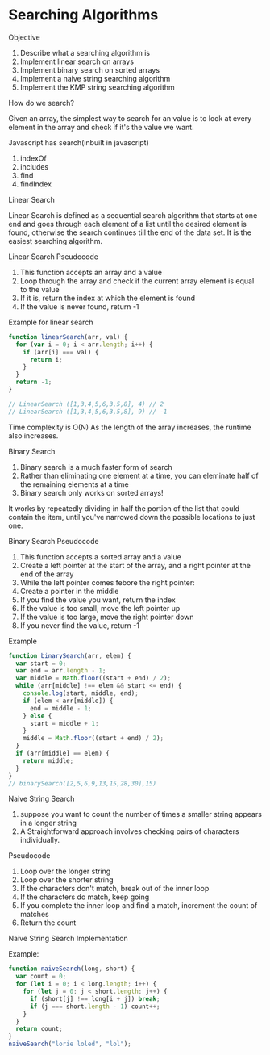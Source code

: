 # Searching Algorithms

Objective

1.  Describe what a searching algorithm is
2.  Implement linear search on arrays
3.  Implement binary search on sorted arrays
4.  Implement a naive string searching algorithm
5.  Implement the KMP string searching algorithm

How do we search?

Given an array, the simplest way to search for an value is to look at every element in the array and check if it's the value we want.

Javascript has search(inbuilt in javascript)

1.  indexOf
2.  includes
3.  find
4.  findIndex

Linear Search

Linear Search is defined as a sequential search algorithm that starts at one end and goes through each element of a list until the desired element is found, otherwise the search continues till the end of the data set. It is the easiest searching algorithm.

Linear Search Pseudocode

1. This function accepts an array and a value
2. Loop through the array and check if the current array element is equal to the value
3. If it is, return the index at which the element is found
4. If the value is never found, return -1

Example for linear search

```javascript
function linearSearch(arr, val) {
  for (var i = 0; i < arr.length; i++) {
    if (arr[i] === val) {
      return i;
    }
  }
  return -1;
}

// LinearSearch ([1,3,4,5,6,3,5,8], 4) // 2
// LinearSearch ([1,3,4,5,6,3,5,8], 9) // -1
```

Time complexity is O(N)
As the length of the array increases, the runtime also increases.

Binary Search

1. Binary search is a much faster form of search
2. Rather than eliminating one element at a time, you can eleminate half of the remaining elements at a time
3. Binary search only works on sorted arrays!

It works by repeatedly dividing in half the portion of the list that could contain the item, until you've narrowed down the possible locations to just one.

Binary Search Pseudocode

1. This function accepts a sorted array and a value
2. Create a left pointer at the start of the array, and a right pointer at the end of the array
3. While the left pointer comes febore the right pointer:
4. Create a pointer in the middle
5. If you find the value you want, return the index
6. If the value is too small, move the left pointer up
7. If the value is too large, move the right pointer down
8. If you never find the value, return -1

Example

```javascript
function binarySearch(arr, elem) {
  var start = 0;
  var end = arr.length - 1;
  var middle = Math.floor((start + end) / 2);
  while (arr[middle] !== elem && start <= end) {
    console.log(start, middle, end);
    if (elem < arr[middle]) {
      end = middle - 1;
    } else {
      start = middle + 1;
    }
    middle = Math.floor((start + end) / 2);
  }
  if (arr[middle] == elem) {
    return middle;
  }
}
// binarySearch([2,5,6,9,13,15,28,30],15)
```

Naive String Search

1. suppose you want to count the number of times a smaller string appears in a longer string
2. A Straightforward approach involves checking pairs of characters individually.

Pseudocode

1. Loop over the longer string
2. Loop over the shorter string
3. If the characters don't match, break out of the inner loop
4. If the characters do match, keep going
5. If you complete the inner loop and find a match, increment the count of matches
6. Return the count

Naive String Search Implementation

Example:

```javascript
function naiveSearch(long, short) {
  var count = 0;
  for (let i = 0; i < long.length; i++) {
    for (let j = 0; j < short.length; j++) {
      if (short[j] !== long[i + j]) break;
      if (j === short.length - 1) count++;
    }
  }
  return count;
}
naiveSearch("lorie loled", "lol");
```
